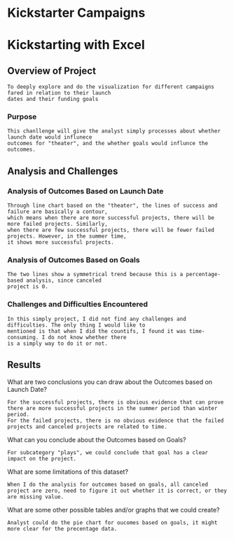 # Kickstarter Campaigns
# Kickstarting with Excel

## Overview of Project

    To deeply explore and do the visualization for different campaigns fared in relation to their launch 
    dates and their funding goals

### Purpose

    This chanllenge will give the analyst simply processes about whether launch date would influnece 
    outcomes for "theater", and the whether goals would influnce the outcomes.

## Analysis and Challenges

### Analysis of Outcomes Based on Launch Date

    Through line chart based on the "theater", the lines of success and failure are basically a contour, 
    which means when there are more successful projects, there will be more failed projects. Similarly, 
    when there are few successful projects, there will be fewer failed projects. However, in the summer time, 
    it shows more successful projects.

### Analysis of Outcomes Based on Goals
    
    The two lines show a symmetrical trend because this is a percentage-based analysis, since canceled 
    project is 0.

### Challenges and Difficulties Encountered
    
    In this simply project, I did not find any challenges and difficulties. The only thing I would like to 
    mentioned is that when I did the countifs, I found it was time-consuming. I do not know whether there 
    is a simply way to do it or not.

## Results

  What are two conclusions you can draw about the Outcomes based on Launch Date?
    
    For the successful projects, there is obvious evidence that can prove there are more successful projects in the summer period than winter period.
    For the failed projects, there is no obvious evidence that the failed projects and canceled projects are related to time.

  What can you conclude about the Outcomes based on Goals?
   
    For subcategory "plays", we could conclude that goal has a clear impact on the project.

  What are some limitations of this dataset?
   
    When I do the analysis for outcomes based on goals, all canceled project are zero, need to figure it out whether it is correct, or they are missing value.

  What are some other possible tables and/or graphs that we could create?
    
    Analyst could do the pie chart for oucomes based on goals, it might more clear for the precentage data. 
